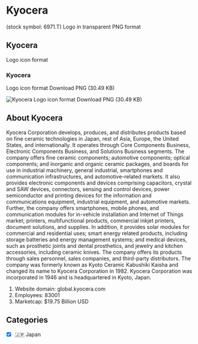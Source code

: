 # Kyocera
 (stock symbol: 6971.T) Logo in transparent PNG format

## Kyocera
 Logo icon format

### Kyocera
 Logo icon format Download PNG (30.49 KB)

![Kyocera
 Logo icon format Download PNG (30.49 KB)](/img/orig/6971.T-6bb94299.png)

## About Kyocera


Kyocera Corporation develops, produces, and distributes products based on fine ceramic technologies in Japan, rest of Asia, Europe, the United States, and internationally. It operates through Core Components Business, Electronic Components Business, and Solutions Business segments. The company offers fine ceramic components; automotive components; optical components; and inorganic and organic ceramic packages, and boards for use in industrial machinery, general industrial, smartphones and communication infrastructures, and automotive-related markets. It also provides electronic components and devices comprising capacitors, crystal and SAW devices, connectors, sensing and control devices, power semiconductor and printing devices for the information and communications equipment, industrial equipment, and automotive markets. Further, the company offers smartphones, mobile phones, and communication modules for in-vehicle installation and Internet of Things market; printers, multifunctional products, commercial inkjet printers, document solutions, and supplies. In addition, it provides solar modules for commercial and residential uses; smart energy related products, including storage batteries and energy management systems; and medical devices, such as prosthetic joints and dental prosthetics, and jewelry and kitchen accessories, including ceramic knives. The company offers its products through sales personnel, sales companies, and third-party distributors. The company was formerly known as Kyoto Ceramic Kabushiki Kaisha and changed its name to Kyocera Corporation in 1982. Kyocera Corporation was incorporated in 1946 and is headquartered in Kyoto, Japan.

1. Website domain: global.kyocera.com
2. Employees: 83001
3. Marketcap: $19.75 Billion USD


## Categories
- [x] 🇯🇵 Japan

